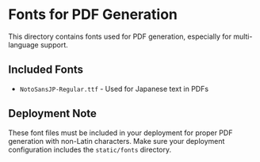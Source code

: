 # Fonts for PDF Generation

This directory contains fonts used for PDF generation, especially for multi-language support.

## Included Fonts

- `NotoSansJP-Regular.ttf` - Used for Japanese text in PDFs

## Deployment Note

These font files must be included in your deployment for proper PDF generation with non-Latin characters. Make sure your deployment configuration includes the `static/fonts` directory.
